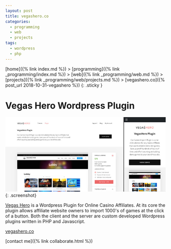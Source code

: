 ```yaml
---
layout: post
title: vegashero.co
categories: 
  - programming 
  - web
  - projects
tags: 
  - wordpress
  - php
---
```


[home]({% link index.md %}) > [programming]({% link _programming/index.md %}) > [web]({% link _programming/web.md %}) > [projects]({% link _programming/web/projects.md %}) > [vegashero.co]({% post_url 2018-10-31-vegashero %})
{: .sticky }

# Vegas Hero Wordpress Plugin
![desktop & mobile screenshots of the Vegas Hero website](/assets/vegashero.jpg){: .screenshot}

[Vegas Hero](https://vegashero.co) is a Wordpress Plugin for Online Casino Affiliates. At its core the plugin allows affiliate website owners to import 1000's of games at the click of a button. Both the client and the server are custom developed Wordpress plugins written in PHP and Javascript.

[vegashero.co](https://vegashero.co)

[contact me]({% link collaborate.html %})
